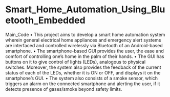 # Smart_Home_Automation_Using_Bluetooth_Embedded
Main_Code
•	This project aims to develop a smart home automation system wherein general electrical home appliances and emergency alert systems are interfaced and controlled wirelessly via Bluetooth of an Android-based smartphone.
•	The smartphone-based GUI provides the user, the ease and comfort of controlling one’s home in the palm of their hands.
•	The GUI has buttons on it to give control of lights (LEDs), analogous to physical switches. Moreover, the system also provides the feedback of the current status of each of the LEDs, whether it is ON or OFF, and displays it on the smartphone’s GUI.
•	The system also consists of a smoke sensor, which triggers an alarm on the connected smartphone and alerting the user, if it detects presence of gases/smoke beyond safety limits.
